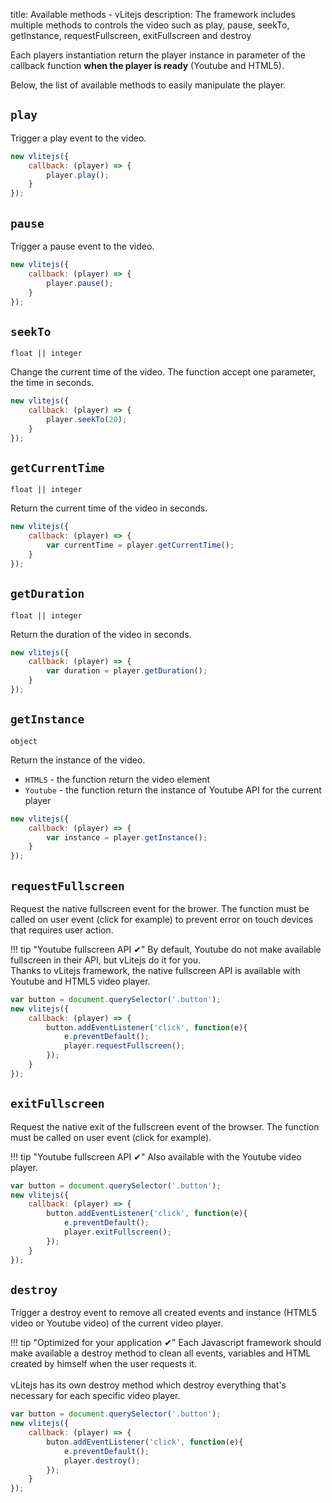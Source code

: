title: Available methods - vLitejs
description: The framework includes multiple methods to controls the video such as play, pause, seekTo, getInstance, requestFullscreen, exitFullscreen and destroy

Each players instantiation return the player instance in parameter of the callback function __when the player is ready__ (Youtube and HTML5).

Below, the list of available methods to easily manipulate the player.

## `play`

Trigger a play event to the video.

```javascript
new vlitejs({
    callback: (player) => {
        player.play();
    }
});
```

## `pause`

Trigger a pause event to the video.

```javascript
new vlitejs({
    callback: (player) => {
        player.pause();
    }
});
```

## `seekTo`

`float || integer`

Change the current time of the video. The function accept one parameter, the time in seconds.

```javascript
new vlitejs({
    callback: (player) => {
        player.seekTo(20);
    }
});
```

## `getCurrentTime`

`float || integer`

Return the current time of the video in seconds.

```javascript
new vlitejs({
    callback: (player) => {
        var currentTime = player.getCurrentTime();
    }
});
```

## `getDuration`

`float || integer`

Return the duration of the video in seconds.

```javascript
new vlitejs({
    callback: (player) => {
        var duration = player.getDuration();
    }
});
```

## `getInstance`

`object`

Return the instance of the video.

* `HTML5` - the function return the video element
* `Youtube` - the function return the instance of Youtube API for the current player

```javascript
new vlitejs({
    callback: (player) => {
        var instance = player.getInstance();
    }
});
```

## `requestFullscreen`

Request the native fullscreen event for the brower. The function must be called on user event (click for example) to prevent error on touch devices that requires user action.

!!! tip "Youtube fullscreen API ✔"
    By default, Youtube do not make available fullscreen in their API, but vLitejs do it for you.<br />
    Thanks to vLitejs framework, the native fullscreen API is available with Youtube and HTML5 video player.

```javascript
var button = document.querySelector('.button');
new vlitejs({
    callback: (player) => {
        button.addEventListener('click', function(e){
            e.preventDefault();
            player.requestFullscreen();
        });
    }
});
```

## `exitFullscreen`

Request the native exit of the fullscreen event of the browser. The function must be called on user event (click for example).

!!! tip "Youtube fullscreen API ✔"
    Also available with the Youtube video player.

```javascript
var button = document.querySelector('.button');
new vlitejs({
    callback: (player) => {
        button.addEventListener('click', function(e){
            e.preventDefault();
            player.exitFullscreen();
        });
    }
});
```

## `destroy`

Trigger a destroy event to remove all created events and instance (HTML5 video or Youtube video) of the current video player.

!!! tip "Optimized for your application ✔"
    Each Javascript framework should make available a destroy method to clean all events, variables and HTML created by himself when the user requests it.<br /><br />
    vLitejs has its own destroy method which destroy everything that's necessary for each specific video player.

```javascript
var button = document.querySelector('.button');
new vlitejs({
    callback: (player) => {
        buton.addEventListener('click', function(e){
            e.preventDefault();
            player.destroy();
        });
    }
});
```

<script>
  ((window.gitter = {}).chat = {}).options = {
    room: 'vlitejs/vlitejs'
  };
</script>
<script src="https://sidecar.gitter.im/dist/sidecar.v1.js" async defer></script>